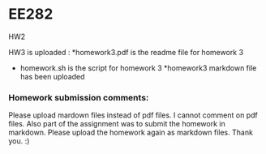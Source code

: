 # EE282

HW2

HW3 is uploaded :
 *homework3.pdf is the readme file for homework 3
 * homework.sh is the script for homework 3
 *homework3 markdown file has been uploaded
 
 ### Homework submission comments:
 
 Please upload mardown files instead of pdf files. I cannot comment on pdf files. Also part of the assignment was to submit the homework in markdown. Please upload the homework again as markdown files. Thank you. :)
